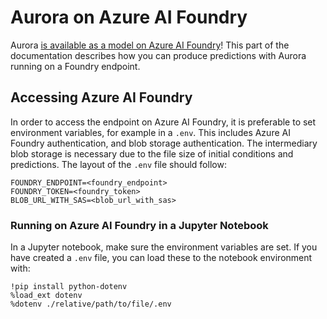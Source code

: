 # Aurora on Azure AI Foundry

Aurora [is available as a model on Azure AI Foundry](https://ai.azure.com/explore/models)!
This part of the documentation describes how you can produce predictions with Aurora running on a Foundry endpoint.

## Accessing Azure AI Foundry
In order to access the endpoint on Azure AI Foundry, it is preferable to set environment variables, for example in a `.env`. This includes Azure AI Foundry authentication, and blob storage authentication. The intermediary blob storage is necessary due to the file size of initial conditions and predictions. The layout of the `.env` file should follow:

```
FOUNDRY_ENDPOINT=<foundry_endpoint>
FOUNDRY_TOKEN=<foundry_token>
BLOB_URL_WITH_SAS=<blob_url_with_sas>
```

### Running on Azure AI Foundry in a Jupyter Notebook

In a Jupyter notebook, make sure the environment variables are set. If you have created a `.env` file, you can load these to the notebook environment with:

```
!pip install python-dotenv
%load_ext dotenv
%dotenv ./relative/path/to/file/.env
```
